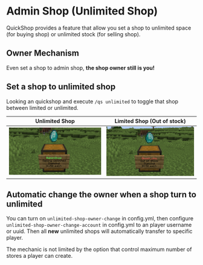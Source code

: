 # Admin Shop (Unlimited Shop)

QuickShop provides a feature that allow you set a shop to unlimited space (for buying shop) or unlimited stock (for selling shop).

## Owner Mechanism

Even set a shop to admin shop, **the shop owner still is you!**  

## Set a shop to unlimited shop

Looking an quickshop and execute `/qs unlimited` to toggle that shop between limited or unlimited.

| Unlimited Shop                         | Limited Shop (Out of stock)            |
| -------------------------------------- | -------------------------------------- |
| ![adminshop](img/a-unlimited-shop.png) | ![regularshop](img/a-limited-shop.png) |

## Automatic change the owner when a shop turn to unlimited

You can turn on `unlimited-shop-owner-change` in config.yml, then configure `unlimited-shop-owner-change-account` in config.yml to an player username or uuid. Then all **new** unlimited shops will automatically transfer to specific player.

The mechanic is not limited by the option that control maximum number of stores a player can create.